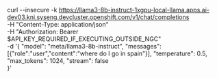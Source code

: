 curl --insecure -k https://llama3-8b-instruct-1xgpu-local-llama.apps.ai-dev03.kni.syseng.devcluster.openshift.com/v1/chat/completions \
  -H "Content-Type: application/json" \
  -H "Authorization: Bearer $API_KEY_REQUIRED_IF_EXECUTING_OUTSIDE_NGC" \
  -d '{
  "model": "meta/llama3-8b-instruct",
  "messages": [{"role":"user","content":"where do I go in spain"}],
  "temperature": 0.5,   
  "max_tokens": 1024,
  "stream": false                
}'